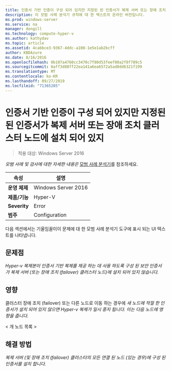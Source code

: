 ```yaml
---
title: 인증서 기반 인증이 구성 되어 있지만 지정된 된 인증서가 복제 서버 또는 장애 조치 클러스터 노드에 설치 되어 있지
description: 이 모범 사례 분석기 규칙에 대 한 텍스트의 온라인 버전입니다.
ms.prod: windows-server
ms.service: na
manager: dongill
ms.technology: compute-hyper-v
ms.author: kathydav
ms.topic: article
ms.assetid: 4cabbce3-9367-4ddc-a108-1e5e1ab2bcff
author: KBDAzure
ms.date: 8/16/2016
ms.openlocfilehash: 0b107a4760cc3470c7f80d53feef00a2f8f789c5
ms.sourcegitcommit: 6aff3d88ff22ea141a6ea6572a5ad8dd6321f199
ms.translationtype: MT
ms.contentlocale: ko-KR
ms.lasthandoff: 09/27/2019
ms.locfileid: "71365205"
---
```

# <a name="certificate-based-authentication-is-configured-but-the-specified-certificate-is-not-installed-on-the-replica-server-or-failover-cluster-nodes"></a>인증서 기반 인증이 구성 되어 있지만 지정된 된 인증서가 복제 서버 또는 장애 조치 클러스터 노드에 설치 되어 있지

>적용 대상: Windows Server 2016


  
*모범 사례 및 검사에 대한 자세한 내용은* [모범 사례 분석기](https://go.microsoft.com/fwlink/?LinkId=122786)를 참조하세요.  
  
|속성|설명|  
|-|-|  
|**운영 체제**|Windows Server 2016|  
|**제품/기능**|Hyper-V|  
|**Severity**|Error|  
|**범주**|Configuration|  

다음 섹션에서는 기울임꼴이이 문제에 대 한 모범 사례 분석기 도구에 표시 되는 UI 텍스트를 나타냅니다.

## <a name="issue"></a>문제점  
  
*Hyper-v 복제본이 인증서 기반 복제를 제공 하는 데 사용 하도록 구성 된 보안 인증서가 복제 서버 (또는 장애 조치 (failover) 클러스터 노드)에 설치 되어 있지 않습니다.*  
  
## <a name="impact"></a>영향  
  
클러스터 장애 조치 (failover) 또는 다른 노드로 이동 하는 경우에 *새 노드에 적절 한 인증서가 설치 되어 있지 않으면 Hyper-v 복제가 일시 중지 됩니다. 이는 다음 노드에 영향을 줍니다.*  
  
\< 개 노드 목록 >  
  
## <a name="resolution"></a>해결 방법  
  
*복제 서버 (및 장애 조치 (failover) 클러스터의 모든 연결 된 노드 (있는 경우)에 구성 된 인증서를 설치 합니다.*  
  


